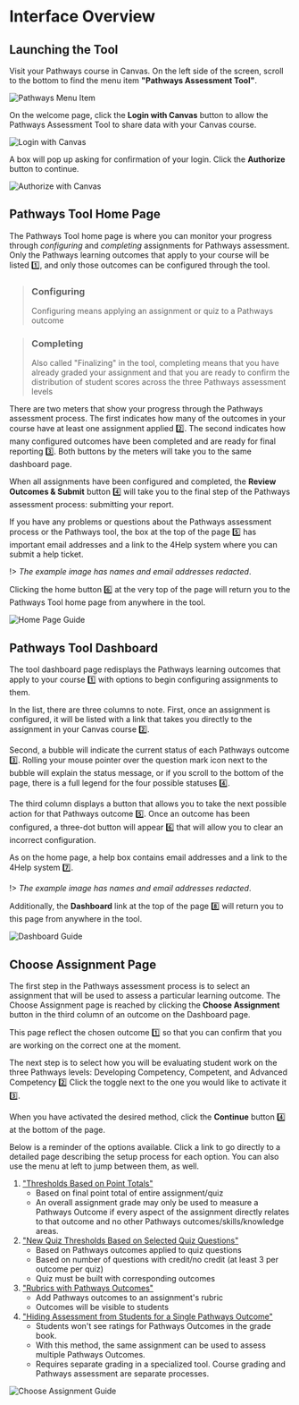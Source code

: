 # Interface Overview

## Launching the Tool

Visit your Pathways course in Canvas.  On the left side of the screen, scroll to the bottom to find the menu item **"Pathways Assessment Tool"**.

![Pathways Menu Item](/_media/menuitem.png "Pathways Menu Item")

On the welcome page, click the **Login with Canvas** button to allow the Pathways Assessment Tool to share data with your Canvas course.

![Login with Canvas](/_media/login.png "Login with Canvas")

A box will pop up asking for confirmation of your login. Click the **Authorize** button to continue.

![Authorize with Canvas](/_media/authorize.png "Authorize with Canvas")

## Pathways Tool Home Page

The Pathways Tool home page is where you can monitor your progress through *configuring* and *completing* assignments for Pathways assessment.  Only the Pathways learning outcomes that apply to your course will be listed :one:, and only those outcomes can be configured through the tool.

> ### Configuring
>
> Configuring means applying an assignment or quiz to a Pathways outcome

> ### Completing
>
> Also called "Finalizing" in the tool, completing means that you have already graded your assignment and that you are ready to confirm the distribution of student scores across the three Pathways assessment levels

There are two meters that show your progress through the Pathways assessment process.  The first indicates how many of the outcomes in your course have at least one assignment applied :two:.  The second indicates how many configured outcomes have been completed and are ready for final reporting :three:.  Both buttons by the meters will take you to the same dashboard page.

When all assignments have been configured and completed, the **Review Outcomes & Submit** button :four: will take you to the final step of the Pathways assessment process: submitting your report.

If you have any problems or questions about the Pathways assessment process or the Pathways tool, the box at the top of the page :five: has important email addresses and a link to the 4Help system where you can submit a help ticket. 

!> *The example image has names and email addresses redacted*.

Clicking the home button :six: at the very top of the page will return you to the Pathways Tool home page from anywhere in the tool.

![Home Page Guide](/_media/homepage.png "Home Page Guide")

## Pathways Tool Dashboard

The tool dashboard page redisplays the Pathways learning outcomes that apply to your course :one: with options to begin configuring assignments to them.

In the list, there are three columns to note.  First, once an assignment is configured, it will be listed with a link that takes you directly to the assignment in your Canvas course :two:.  

Second, a bubble will indicate the current status of each Pathways outcome :three:. Rolling your mouse pointer over the question mark icon next to the bubble will explain the status message, or if you scroll to the bottom of the page, there is a full legend for the four possible statuses :four:.

The third column displays a button that allows you to take the next possible action for that Pathways outcome :five:.  Once an outcome has been configured, a three-dot button will appear :six: that will allow you to clear an incorrect configuration.

As on the home page, a help box contains email addresses and a link to the 4Help system :seven:.

!> *The example image has names and email addresses redacted*.

Additionally, the **Dashboard** link at the top of the page :eight: will return you to this page from anywhere in the tool.

![Dashboard Guide](/_media/dashboard.png "Dashboard Guide")

## Choose Assignment Page

The first step in the Pathways assessment process is to select an assignment that will be used to assess a particular learning outcome.  The Choose Assignment page is reached by clicking the **Choose Assignment** button in the third column of an outcome on the Dashboard page.

This page reflect the chosen outcome :one: so that you can confirm that you are working on the correct one at the moment.

The next step is to select how you will be evaluating student work on the three Pathways levels: Developing Competency, Competent, and Advanced Competency :two:  Click the toggle next to the one you would like to activate it :three:.

When you have activated the desired method, click the **Continue** button :four: at the bottom of the page.

Below is a reminder of the options available.  Click a link to go directly to a detailed page describing the setup process for each option.  You can also use the menu at left to jump between them, as well.

1. ["Thresholds Based on Point Totals"](option1.md)
    - Based on final point total of entire assignment/quiz
    - An overall assignment grade may only be used to measure a Pathways Outcome if every aspect of the assignment directly relates to that outcome and no other Pathways outcomes/skills/knowledge areas.
2. ["New Quiz Thresholds Based on Selected Quiz Questions"](option2.md)
    - Based on Pathways outcomes applied to quiz questions
    - Based on number of questions with credit/no credit (at least 3 per outcome per quiz)
    - Quiz must be built with corresponding outcomes
3. ["Rubrics with Pathways Outcomes"](option3.md)
    - Add Pathways outcomes to an assignment's rubric
    - Outcomes will be visible to students
4. ["Hiding Assessment from Students for a Single Pathways Outcome"](option4.md)
    - Students won't see ratings for Pathways Outcomes in the grade book.
    - With this method, the same assignment can be used to assess multiple Pathways Outcomes.
    - Requires separate grading in a specialized tool. Course grading and Pathways assessment are separate processes.

![Choose Assignment Guide](/_media/chooseassignment.png "Choose Assignment Guide")
